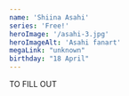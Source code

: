 ```yaml
---
name: 'Shiina Asahi'
series: 'Free!'
heroImage: '/asahi-3.jpg'
heroImageAlt: 'Asahi fanart'
megaLink: "unknown"
birthday: "18 April"
---
```

TO FILL OUT